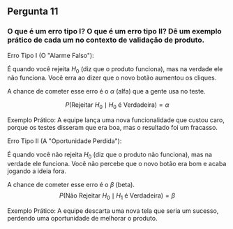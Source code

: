 ## Pergunta 11
### O que é um erro tipo I? O que é um erro tipo II? Dê um exemplo prático de cada um no contexto de validação de produto.

Erro Tipo I (O "Alarme Falso"):

É quando você rejeita $H_0$ (diz que o produto funciona), mas na verdade ele não funciona. Você erra ao dizer que o novo botão aumentou os cliques.

A chance de cometer esse erro é o $\alpha$ (alfa) que a gente usa no teste. 

$$P(\text{Rejeitar } H_0 \mid H_0 \text{ é Verdadeira}) = \alpha$$

Exemplo Prático: A equipe lança uma nova funcionalidade que custou caro, porque os testes disseram que era boa, mas o resultado foi um fracasso.

Erro Tipo II (A "Oportunidade Perdida"):

É quando você não rejeita $H_0$ (diz que o produto não funciona), mas na verdade ele funciona. Você não percebe que o novo botão era bom e acaba jogando a ideia fora.

A chance de cometer esse erro é o $\beta$ (beta). $$P(\text{Não Rejeitar } H_0 \mid H_1 \text{ é Verdadeira}) = \beta$$

Exemplo Prático: A equipe descarta uma nova tela que seria um sucesso, perdendo uma oportunidade de melhorar o produto.